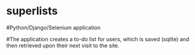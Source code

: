 # superlists

#Python/Django/Selenium application

#The application creates a to-do list for users, which is saved (sqlite) and then retrieved upon their next visit to the site.
